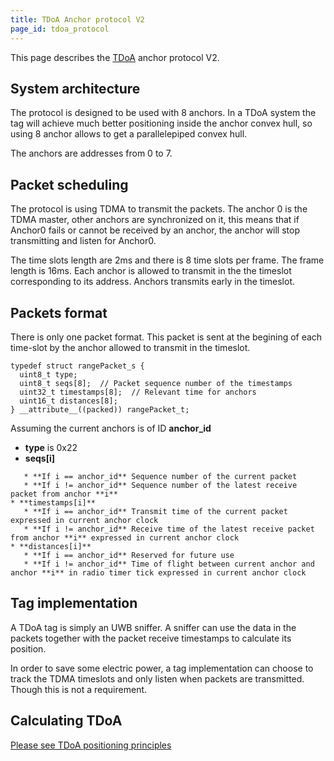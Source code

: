 ```yaml
---
title: TDoA Anchor protocol V2
page_id: tdoa_protocol
---
```



This page describes the [TDoA](https://wiki.bitcraze.io/doc:lps:tdoa) anchor protocol V2.

System architecture
-------------------

The protocol is designed to be used with 8 anchors. In a TDoA system the
tag will achieve much better positioning inside the anchor convex hull,
so using 8 anchor allows to get a parallelepiped convex hull.

The anchors are addresses from 0 to 7.

Packet scheduling
-----------------

The protocol is using TDMA to transmit the packets. The anchor 0 is the
TDMA master, other anchors are synchronized on it, this means that if
Anchor0 fails or cannot be received by an anchor, the anchor will stop
transmitting and listen for Anchor0.

The time slots length are 2ms and there is 8 time slots per frame. The
frame length is 16ms. Each anchor is allowed to transmit in the the
timeslot corresponding to its address. Anchors transmits early in the
timeslot.

Packets format
--------------

There is only one packet format. This packet is sent at the begining of
each time-slot by the anchor allowed to transmit in the timeslot.

``` {.c}
typedef struct rangePacket_s {
  uint8_t type;
  uint8_t seqs[8];  // Packet sequence number of the timestamps
  uint32_t timestamps[8];  // Relevant time for anchors
  uint16_t distances[8];
} __attribute__((packed)) rangePacket_t;
```

Assuming the current anchors is of ID **anchor\_id**

-   **type** is 0x22
-   **seqs\[i\]**

<!-- -->

       * **If i == anchor_id** Sequence number of the current packet
       * **If i != anchor_id** Sequence number of the latest receive packet from anchor **i**
    * **timestamps[i]**
       * **If i == anchor_id** Transmit time of the current packet expressed in current anchor clock
       * **If i != anchor_id** Receive time of the latest receive packet from anchor **i** expressed in current anchor clock
    * **distances[i]**
       * **If i == anchor_id** Reserved for future use
       * **If i != anchor_id** Time of flight between current anchor and anchor **i** in radio timer tick expressed in current anchor clock

Tag implementation
------------------

A TDoA tag is simply an UWB sniffer. A sniffer can use the data in the
packets together with the packet receive timestamps to calculate its
position.

In order to save some electric power, a tag implementation can choose to
track the TDMA timeslots and only listen when packets are transmitted.
Though this is not a requirement.

Calculating TDoA
----------------

[Please see TDoA positioning principles](/tdoa_principles/)
